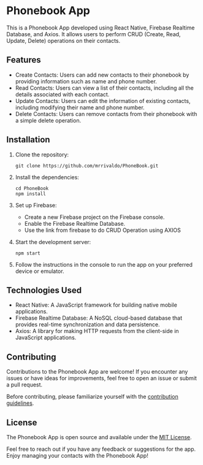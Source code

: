 # Phonebook App

This is a Phonebook App developed using React Native, Firebase Realtime Database, and Axios. It allows users to perform CRUD (Create, Read, Update, Delete) operations on their contacts.

## Features

- Create Contacts: Users can add new contacts to their phonebook by providing information such as name and phone number.
- Read Contacts: Users can view a list of their contacts, including all the details associated with each contact.
- Update Contacts: Users can edit the information of existing contacts, including modifying their name and phone number.
- Delete Contacts: Users can remove contacts from their phonebook with a simple delete operation.

## Installation

1. Clone the repository:

   ```shell
   git clone https://github.com/mrrivaldo/PhoneBook.git
   ```

2. Install the dependencies:

   ```shell
   cd PhoneBook
   npm install
   ```

3. Set up Firebase:

   - Create a new Firebase project on the Firebase console.
   - Enable the Firebase Realtime Database.
   - Use the link from firebase to do CRUD Operation using AXIOS


4. Start the development server:

   ```shell
   npm start
   ```

5. Follow the instructions in the console to run the app on your preferred device or emulator.

## Technologies Used

- React Native: A JavaScript framework for building native mobile applications.
- Firebase Realtime Database: A NoSQL cloud-based database that provides real-time synchronization and data persistence.
- Axios: A library for making HTTP requests from the client-side in JavaScript applications.

## Contributing

Contributions to the Phonebook App are welcome! If you encounter any issues or have ideas for improvements, feel free to open an issue or submit a pull request.

Before contributing, please familiarize yourself with the [contribution guidelines](CONTRIBUTING.md).

## License

The Phonebook App is open source and available under the [MIT License](LICENSE).


Feel free to reach out if you have any feedback or suggestions for the app. Enjoy managing your contacts with the Phonebook App!
